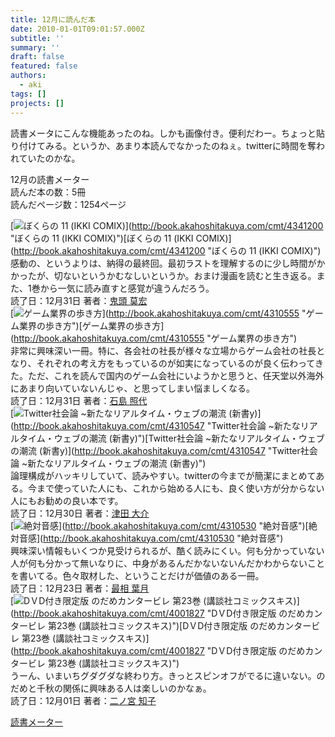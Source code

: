 ```yaml
---
title: 12月に読んだ本
date: 2010-01-01T09:01:57.000Z
subtitle: ''
summary: ''
draft: false
featured: false
authors:
  - aki
tags: []
projects: []
---
```

読書メータにこんな機能あったのね。しかも画像付き。便利だわー。ちょっと貼り付けてみる。というか、あまり本読んでなかったのねぇ。twitterに時間を奪われていたのかな。

12月の読書メーター  
読んだ本の数：5冊  
読んだページ数：1254ページ

[![ぼくらの 11 (IKKI COMIX)](https://g-ec2.images-amazon.com/images/G/09/x-site/icons/no-img-sm.gif)](http://book.akahoshitakuya.com/cmt/4341200 &quot;ぼくらの 11 (IKKI COMIX)&quot;)[ぼくらの 11 (IKKI COMIX)](http://book.akahoshitakuya.com/cmt/4341200 &quot;ぼくらの 11 (IKKI COMIX)&quot;)  
感動の、というよりは、納得の最終回。最初ラストを理解するのに少し時間がかかったが、切ないというかむなしいというか。おまけ漫画を読むと生き返る。また、1巻から一気に読み直すと感覚が違うんだろう。  
読了日：12月31日 著者：[鬼頭 莫宏](http://book.akahoshitakuya.com/s&amp;q=%E9%AC%BC%E9%A0%AD%20%E8%8E%AB%E5%AE%8F)  
[![ゲーム業界の歩き方](https://ecx.images-amazon.com/images/I/51p4OVETlvL._SL75_.jpg)](http://book.akahoshitakuya.com/cmt/4310555 &quot;ゲーム業界の歩き方&quot;)[ゲーム業界の歩き方](http://book.akahoshitakuya.com/cmt/4310555 &quot;ゲーム業界の歩き方&quot;)  
非常に興味深い一冊。特に、各会社の社長が様々な立場からゲーム会社の社長となり、それぞれの考え方をもっているのが如実になっているのが良く伝わってきた。ただ、これを読んで国内のゲーム会社にいようかと思うと、任天堂以外海外にあまり向いていないんじゃ、と思ってしまい悩ましくなる。  
読了日：12月31日 著者：[石島 照代](http://book.akahoshitakuya.com/s&amp;q=%E7%9F%B3%E5%B3%B6%20%E7%85%A7%E4%BB%A3)  
[![Twitter社会論 ~新たなリアルタイム・ウェブの潮流 (新書y)](https://ecx.images-amazon.com/images/I/41E%2B2j6Yg6L._SL75_.jpg)](http://book.akahoshitakuya.com/cmt/4310547 &quot;Twitter社会論 ~新たなリアルタイム・ウェブの潮流 (新書y)&quot;)[Twitter社会論 ~新たなリアルタイム・ウェブの潮流 (新書y)](http://book.akahoshitakuya.com/cmt/4310547 &quot;Twitter社会論 ~新たなリアルタイム・ウェブの潮流 (新書y)&quot;)  
論理構成がハッキリしていて、読みやすい。twitterの今までが簡潔にまとめてある。今まで使っていた人にも、これから始める人にも、良く使い方が分からない人にもお勧めの良い本です。  
読了日：12月30日 著者：[津田 大介](http://book.akahoshitakuya.com/s&amp;q=%E6%B4%A5%E7%94%B0%20%E5%A4%A7%E4%BB%8B)  
[![絶対音感](https://ecx.images-amazon.com/images/I/416H3YABATL._SL75_.jpg)](http://book.akahoshitakuya.com/cmt/4310530 &quot;絶対音感&quot;)[絶対音感](http://book.akahoshitakuya.com/cmt/4310530 &quot;絶対音感&quot;)  
興味深い情報もいくつか見受けられるが、酷く読みにくい。何も分かっていない人が何も分かって無いなりに、中身があるんだかないないんだかわからないことを書いてる。色々取材した、ということだけが価値のある一冊。  
読了日：12月23日 著者：[最相 葉月](http://book.akahoshitakuya.com/s&amp;q=%E6%9C%80%E7%9B%B8%20%E8%91%89%E6%9C%88)  
[![DＶD付き限定版 のだめカンタービレ 第23巻 (講談社コミックスキス)](https://ecx.images-amazon.com/images/I/51WV-IOx7LL._SL75_.jpg)](http://book.akahoshitakuya.com/cmt/4001827 &quot;DＶD付き限定版 のだめカンタービレ 第23巻 (講談社コミックスキス)&quot;)[DＶD付き限定版 のだめカンタービレ 第23巻 (講談社コミックスキス)](http://book.akahoshitakuya.com/cmt/4001827 &quot;DＶD付き限定版 のだめカンタービレ 第23巻 (講談社コミックスキス)&quot;)  
うーん、いまいちグダグダな終わり方。きっとスピンオフがでるに違いない。のだめと千秋の関係に興味ある人は楽しいのかなぁ。  
読了日：12月01日 著者：[二ノ宮 知子](http://book.akahoshitakuya.com/s&amp;q=%E4%BA%8C%E3%83%8E%E5%AE%AE%20%E7%9F%A5%E5%AD%90)

[読書メーター](http://book.akahoshitakuya.com/)


